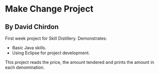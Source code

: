 # Make Change Project

## By David Chirdon

First week project for Skill Distillery.
Demonstrates: 
* Basic Java skills.
* Using Eclipse for project development.

This project reads the price, the amount tendered and prints the amount in each denomination. 